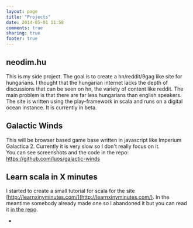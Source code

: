 ```yaml
---
layout: page
title: "Projects"
date: 2014-05-01 11:58
comments: true
sharing: true
footer: true
---
```


neodim.hu
------------
This is my side project. The goal is to create a hn/reddit/9gag like site for hungarians. I thought that the hungarian internet lacks the depth of discussions that can be seen on hn, the variety of content like reddit. The main problem is that there are far less hungarians than english speakers.  
The site is written using the play-framework in scala and runs on a digital ocean instance. It is currently in beta. 

Galactic Winds
-----------
This will be browser based game base written in javascript like Imperium Galactica 2. Currently it is very slow so I don't really focus on it.   
You can see screenshots and the code in the repo:
https://github.com/luos/galactic-winds

Learn scala in X minutes
-----------
I started to create a small tutorial for scala for the site [http://learnxinyminutes.com/](http://learnxinyminutes.com/). In the meantime somebody already made one so I abandoned it but you can read it [in the repo](https://github.com/luos/learnscalainxminutes). 





-

